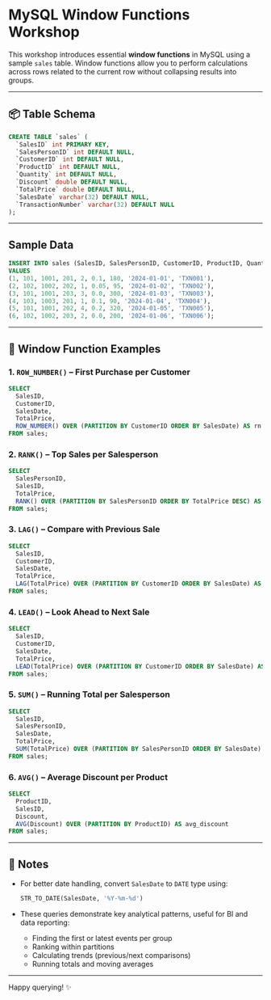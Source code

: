 # MySQL Window Functions Workshop

This workshop introduces essential **window functions** in MySQL using a sample `sales` table. Window functions allow you to perform calculations across rows related to the current row without collapsing results into groups.

---

## 📦 Table Schema

```sql
CREATE TABLE `sales` (
  `SalesID` int PRIMARY KEY,
  `SalesPersonID` int DEFAULT NULL,
  `CustomerID` int DEFAULT NULL,
  `ProductID` int DEFAULT NULL,
  `Quantity` int DEFAULT NULL,
  `Discount` double DEFAULT NULL,
  `TotalPrice` double DEFAULT NULL,
  `SalesDate` varchar(32) DEFAULT NULL,
  `TransactionNumber` varchar(32) DEFAULT NULL
);
```

---

## Sample Data

```sql
INSERT INTO sales (SalesID, SalesPersonID, CustomerID, ProductID, Quantity, Discount, TotalPrice, SalesDate, TransactionNumber)
VALUES
(1, 101, 1001, 201, 2, 0.1, 180, '2024-01-01', 'TXN001'),
(2, 102, 1002, 202, 1, 0.05, 95, '2024-01-02', 'TXN002'),
(3, 101, 1001, 203, 3, 0.0, 300, '2024-01-03', 'TXN003'),
(4, 103, 1003, 201, 1, 0.1, 90, '2024-01-04', 'TXN004'),
(5, 101, 1001, 202, 4, 0.2, 320, '2024-01-05', 'TXN005'),
(6, 102, 1002, 203, 2, 0.0, 200, '2024-01-06', 'TXN006');
```

---

## 🧫 Window Function Examples

### 1. `ROW_NUMBER()` – First Purchase per Customer

```sql
SELECT
  SalesID,
  CustomerID,
  SalesDate,
  TotalPrice,
  ROW_NUMBER() OVER (PARTITION BY CustomerID ORDER BY SalesDate) AS rn
FROM sales;
```

### 2. `RANK()` – Top Sales per Salesperson

```sql
SELECT
  SalesPersonID,
  SalesID,
  TotalPrice,
  RANK() OVER (PARTITION BY SalesPersonID ORDER BY TotalPrice DESC) AS sales_rank
FROM sales;
```

### 3. `LAG()` – Compare with Previous Sale

```sql
SELECT
  SalesID,
  CustomerID,
  SalesDate,
  TotalPrice,
  LAG(TotalPrice) OVER (PARTITION BY CustomerID ORDER BY SalesDate) AS previous_sale
FROM sales;
```

### 4. `LEAD()` – Look Ahead to Next Sale

```sql
SELECT
  SalesID,
  CustomerID,
  SalesDate,
  TotalPrice,
  LEAD(TotalPrice) OVER (PARTITION BY CustomerID ORDER BY SalesDate) AS next_sale
FROM sales;
```

### 5. `SUM()` – Running Total per Salesperson

```sql
SELECT
  SalesID,
  SalesPersonID,
  SalesDate,
  TotalPrice,
  SUM(TotalPrice) OVER (PARTITION BY SalesPersonID ORDER BY SalesDate) AS running_total
FROM sales;
```

### 6. `AVG()` – Average Discount per Product

```sql
SELECT
  ProductID,
  SalesID,
  Discount,
  AVG(Discount) OVER (PARTITION BY ProductID) AS avg_discount
FROM sales;
```

---

## 📍 Notes

* For better date handling, convert `SalesDate` to `DATE` type using:

  ```sql
  STR_TO_DATE(SalesDate, '%Y-%m-%d')
  ```

* These queries demonstrate key analytical patterns, useful for BI and data reporting:

  * Finding the first or latest events per group
  * Ranking within partitions
  * Calculating trends (previous/next comparisons)
  * Running totals and moving averages

---

Happy querying! ✨
